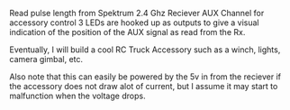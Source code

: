  Read pulse length from Spektrum 2.4 Ghz Reciever AUX Channel for accessory control
 3 LEDs are hooked up as outputs to give a visual indication of the position of the AUX
 signal as read from the Rx.

Eventually, I will build a cool RC Truck Accessory such as a winch, lights, camera gimbal, etc.

Also note that this can easily be powered by the 5v in from the reciever if the accessory does not
draw alot of current, but I assume it may start to malfunction when the voltage drops.
